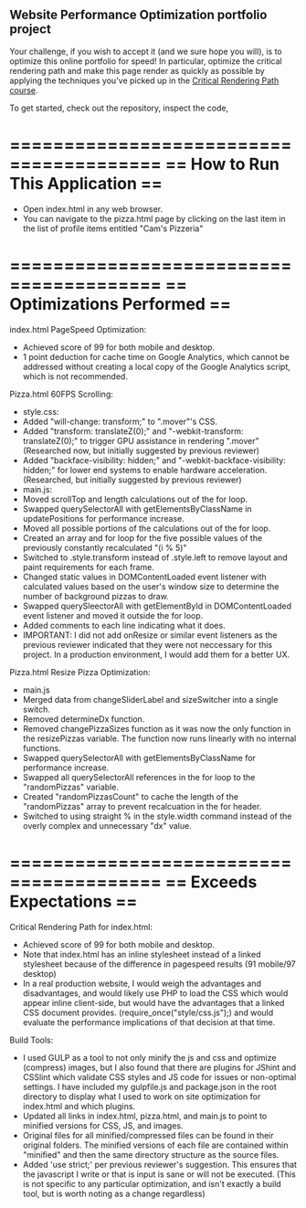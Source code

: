 ## Website Performance Optimization portfolio project

Your challenge, if you wish to accept it (and we sure hope you will), is to optimize this online portfolio for speed! In particular, optimize the critical rendering path and make this page render as quickly as possible by applying the techniques you've picked up in the [Critical Rendering Path course](https://www.udacity.com/course/ud884).

To get started, check out the repository, inspect the code,

========================================
==     How to Run This Application    ==
========================================
 - Open index.html in any web browser.
 - You can navigate to the pizza.html page by clicking on the last item in the list of profile items entitled "Cam's Pizzeria"

========================================
==      Optimizations Performed       ==
========================================
index.html PageSpeed Optimization:
 - Achieved score of 99 for both mobile and desktop.
 - 1 point deduction for cache time on Google Analytics, which cannot be addressed without creating a local copy of the Google Analytics script, which is not recommended.

Pizza.html 60FPS Scrolling:
 - style.css:
  - Added "will-change: transform;" to ".mover"'s CSS.
  - Added "transform: translateZ(0);" and "-webkit-transform: translateZ(0);" to trigger GPU assistance in rendering ".mover" (Researched now, but initially suggested by previous reviewer)
  - Added "backface-visibility: hidden;" and "-webkit-backface-visibility: hidden;" for lower end systems to enable hardware acceleration. (Researched, but initially suggested by previous reviewer)
 - main.js:
  - Moved scrollTop and length calculations out of the for loop.
  - Swapped querySelectorAll with getElementsByClassName in updatePositions for performance increase.
  - Moved all possible portions of the calculations out of the for loop.
  - Created an array and for loop for the five possible values of the previously constantly recalculated "(i % 5)"
  - Switched to .style.transform instead of .style.left to remove layout and paint requirements for each frame.
  - Changed static values in DOMContentLoaded event listener with calculated values based on the user's window size to determine the number of background pizzas to draw.
  - Swapped querySleectorAll with getElementById in DOMContentLoaded event listener and moved it outside the for loop.
  - Added comments to each line indicating what it does.
  - IMPORTANT: I did not add onResize or similar event listeners as the previous reviewer indicated that they were not neccessary for this project. In a production environment, I would add them for a better UX.

Pizza.html Resize Pizza Optimization:
 - main.js
  - Merged data from changeSliderLabel and sizeSwitcher into a single switch.
  - Removed determineDx function.
  - Removed changePizzaSizes function as it was now the only function in the resizePizzas variable. The function now runs linearly with no internal functions.
  - Swapped querySelectorAll with getElementsByClassName for performance increase.
  - Swapped all querySelectorAll references in the for loop to the "randomPizzas" variable.
  - Created "randomPizzasCount" to cache the length of the "randomPizzas" array to prevent recalcuation in the for header.
  - Switched to using straight % in the style.width command instead of the overly complex and unnecessary "dx" value.

========================================
==        Exceeds Expectations        ==
========================================
Critical Rendering Path for index.html:
 - Achieved score of 99 for both mobile and desktop.
  - Note that index.html has an inline stylesheet instead of a linked stylesheet because of the difference in pagespeed results (91 mobile/97 desktop)
   - In a real production website, I would weigh the advantages and disadvantages, and would likely use PHP to load the CSS which would appear inline client-side, but would have the advantages that a linked CSS document provides. (require_once("style/css.js");) and would evaluate the performance implications of that decision at that time.

Build Tools:
 - I used GULP as a tool to not only minify the js and css and optimize (compress) images, but I also found that there are plugins for JShint and CSSlint which validate CSS styles and JS code for issues or non-optimal settings. I have included my gulpfile.js and package.json in the root directory to display what I used to work on site optimization for index.html and which plugins.
  - Updated all links in index.html, pizza.html, and main.js to point to minified versions for CSS, JS, and images.
  - Original files for all minified/compressed files can be found in their original folders. The minified versions of each file are contained within "minified" and then the same directory structure as the source files.
  - Added 'use strict;' per previous reviewer's suggestion. This ensures that the javascript I write or that is input is sane or will not be executed. (This is not specific to any particular optimization, and isn't exactly a build tool, but is worth noting as a change regardless)